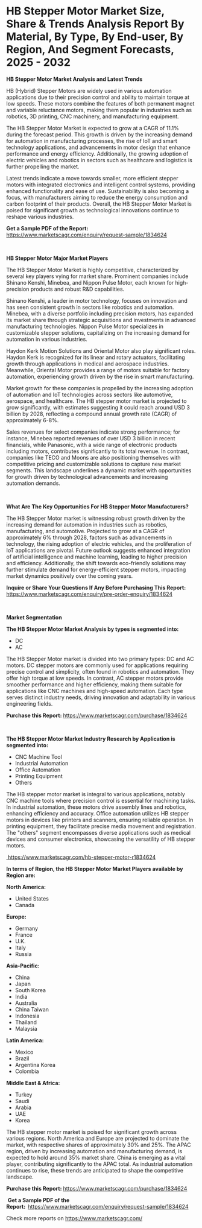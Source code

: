 <p><h1>HB Stepper Motor Market Size, Share & Trends Analysis Report By Material, By Type, By End-user, By Region, And Segment Forecasts, 2025 - 2032</h1></p><p><strong>HB Stepper Motor Market Analysis and Latest Trends</strong></p>
<p><p>HB (Hybrid) Stepper Motors are widely used in various automation applications due to their precision control and ability to maintain torque at low speeds. These motors combine the features of both permanent magnet and variable reluctance motors, making them popular in industries such as robotics, 3D printing, CNC machinery, and manufacturing equipment.</p><p>The HB Stepper Motor Market is expected to grow at a CAGR of 11.1% during the forecast period. This growth is driven by the increasing demand for automation in manufacturing processes, the rise of IoT and smart technology applications, and advancements in motor design that enhance performance and energy efficiency. Additionally, the growing adoption of electric vehicles and robotics in sectors such as healthcare and logistics is further propelling the market.</p><p>Latest trends indicate a move towards smaller, more efficient stepper motors with integrated electronics and intelligent control systems, providing enhanced functionality and ease of use. Sustainability is also becoming a focus, with manufacturers aiming to reduce the energy consumption and carbon footprint of their products. Overall, the HB Stepper Motor Market is poised for significant growth as technological innovations continue to reshape various industries.</p></p>
<p><strong>Get a Sample PDF of the Report:&nbsp;</strong> <a href="https://www.marketscagr.com/enquiry/request-sample/1834624?utm_campaign=2583&utm_medium=2&utm_source=Github&utm_content=ia&utm_term=22022025&utm_id=hb-stepper-motor">https://www.marketscagr.com/enquiry/request-sample/1834624</a></p>
<p>&nbsp;</p>
<p><strong>HB Stepper Motor Major Market Players</strong></p>
<p><p>The HB Stepper Motor Market is highly competitive, characterized by several key players vying for market share. Prominent companies include Shinano Kenshi, Minebea, and Nippon Pulse Motor, each known for high-precision products and robust R&D capabilities. </p><p>Shinano Kenshi, a leader in motor technology, focuses on innovation and has seen consistent growth in sectors like robotics and automation. Minebea, with a diverse portfolio including precision motors, has expanded its market share through strategic acquisitions and investments in advanced manufacturing technologies. Nippon Pulse Motor specializes in customizable stepper solutions, capitalizing on the increasing demand for automation in various industries.</p><p>Haydon Kerk Motion Solutions and Oriental Motor also play significant roles. Haydon Kerk is recognized for its linear and rotary actuators, facilitating growth through applications in medical and aerospace industries. Meanwhile, Oriental Motor provides a range of motors suitable for factory automation, experiencing growth driven by the rise in smart manufacturing.</p><p>Market growth for these companies is propelled by the increasing adoption of automation and IoT technologies across sectors like automotive, aerospace, and healthcare. The HB stepper motor market is projected to grow significantly, with estimates suggesting it could reach around USD 3 billion by 2028, reflecting a compound annual growth rate (CAGR) of approximately 6-8%.</p><p>Sales revenues for select companies indicate strong performance; for instance, Minebea reported revenues of over USD 3 billion in recent financials, while Panasonic, with a wide range of electronic products including motors, contributes significantly to its total revenue. In contrast, companies like TECO and Moons are also positioning themselves with competitive pricing and customizable solutions to capture new market segments. This landscape underlines a dynamic market with opportunities for growth driven by technological advancements and increasing automation demands.</p></p>
<p>&nbsp;</p>
<p><strong>What Are The Key Opportunities For HB Stepper Motor Manufacturers?</strong></p>
<p><p>The HB Stepper Motor market is witnessing robust growth driven by the increasing demand for automation in industries such as robotics, manufacturing, and automotive. Projected to grow at a CAGR of approximately 6% through 2028, factors such as advancements in technology, the rising adoption of electric vehicles, and the proliferation of IoT applications are pivotal. Future outlook suggests enhanced integration of artificial intelligence and machine learning, leading to higher precision and efficiency. Additionally, the shift towards eco-friendly solutions may further stimulate demand for energy-efficient stepper motors, impacting market dynamics positively over the coming years.</p></p>
<p><strong>Inquire or Share Your Questions If Any Before Purchasing This Report:</strong> <a href="https://www.marketscagr.com/enquiry/pre-order-enquiry/1834624?utm_campaign=2583&utm_medium=2&utm_source=Github&utm_content=ia&utm_term=22022025&utm_id=hb-stepper-motor">https://www.marketscagr.com/enquiry/pre-order-enquiry/1834624</a></p>
<p>&nbsp;</p>
<p><strong>Market Segmentation</strong></p>
<p><strong>The HB Stepper Motor Market Analysis by types is segmented into:</strong></p>
<p><ul><li>DC</li><li>AC</li></ul></p>
<p><p>The HB Stepper Motor market is divided into two primary types: DC and AC motors. DC stepper motors are commonly used for applications requiring precise control and simplicity, often found in robotics and automation. They offer high torque at low speeds. In contrast, AC stepper motors provide smoother performance and higher efficiency, making them suitable for applications like CNC machines and high-speed automation. Each type serves distinct industry needs, driving innovation and adaptability in various engineering fields.</p></p>
<p><strong>Purchase this Report:&nbsp;</strong><a href="https://www.marketscagr.com/purchase/1834624?utm_campaign=2583&utm_medium=2&utm_source=Github&utm_content=ia&utm_term=22022025&utm_id=hb-stepper-motor">https://www.marketscagr.com/purchase/1834624</a></p>
<p>&nbsp;</p>
<p><strong>The HB Stepper Motor Market Industry Research by Application is segmented into:</strong></p>
<p><ul><li>CNC Machine Tool</li><li>Industrial Automation</li><li>Office Automation</li><li>Printing Equipment</li><li>Others</li></ul></p>
<p><p>The HB stepper motor market is integral to various applications, notably CNC machine tools where precision control is essential for machining tasks. In industrial automation, these motors drive assembly lines and robotics, enhancing efficiency and accuracy. Office automation utilizes HB stepper motors in devices like printers and scanners, ensuring reliable operation. In printing equipment, they facilitate precise media movement and registration. The "others" segment encompasses diverse applications such as medical devices and consumer electronics, showcasing the versatility of HB stepper motors.</p></p>
<p><a href="https://www.marketscagr.com/hb-stepper-motor-r1834624?utm_campaign=2583&utm_medium=2&utm_source=Github&utm_content=ia&utm_term=22022025&utm_id=hb-stepper-motor">&nbsp;https://www.marketscagr.com/hb-stepper-motor-r1834624</a></p>
<p><strong>In terms of Region, the HB Stepper Motor Market Players available by Region are:</strong></p>
<p>
    <p> <strong> North America: </strong>
        <ul>
            <li>United States</li>
            <li>Canada</li>
        </ul>
        </p> 
    <p> <strong> Europe: </strong>
        <ul>
            <li>Germany</li>
            <li>France</li>
            <li>U.K.</li>
            <li>Italy</li>
            <li>Russia</li>
        </ul>
        </p> 
    <p> <strong> Asia-Pacific: </strong>
        <ul>
            <li>China</li>
            <li>Japan</li>
            <li>South Korea</li>
            <li>India</li>
            <li>Australia</li>
            <li>China Taiwan</li>
            <li>Indonesia</li>
            <li>Thailand</li>
            <li>Malaysia</li>
        </ul>
        </p> 
    <p> <strong> Latin America: </strong>
        <ul>
            <li>Mexico</li>
            <li>Brazil</li>
            <li>Argentina Korea</li>
            <li>Colombia</li>
        </ul>
        </p> 
    <p> <strong> Middle East & Africa: </strong>
        <ul>
            <li>Turkey</li>
            <li>Saudi</li>
            <li>Arabia</li>
            <li>UAE</li>
            <li>Korea</li>
        </ul>
    </p>
    </p>
<p><p>The HB stepper motor market is poised for significant growth across various regions. North America and Europe are projected to dominate the market, with respective shares of approximately 30% and 25%. The APAC region, driven by increasing automation and manufacturing demand, is expected to hold around 35% market share. China is emerging as a vital player, contributing significantly to the APAC total. As industrial automation continues to rise, these trends are anticipated to shape the competitive landscape.</p></p>
<p><strong>Purchase this Report: </strong><a href="https://www.marketscagr.com/purchase/1834624?utm_campaign=2583&utm_medium=2&utm_source=Github&utm_content=ia&utm_term=22022025&utm_id=hb-stepper-motor">https://www.marketscagr.com/purchase/1834624</a></p>
<p>&nbsp;<strong>Get a Sample PDF of the Report:&nbsp;&nbsp;</strong><a href="https://www.marketscagr.com/enquiry/request-sample/1834624?utm_campaign=2583&utm_medium=2&utm_source=Github&utm_content=ia&utm_term=22022025&utm_id=hb-stepper-motor">https://www.marketscagr.com/enquiry/request-sample/1834624</a></p>
<p><strong></strong></p>
<p>Check more reports on <a href="https://www.marketscagr.com/?utm_campaign=2583&utm_medium=2&utm_source=Github&utm_content=ia&utm_term=22022025&utm_id=hb-stepper-motor">https://www.marketscagr.com/</a></p>